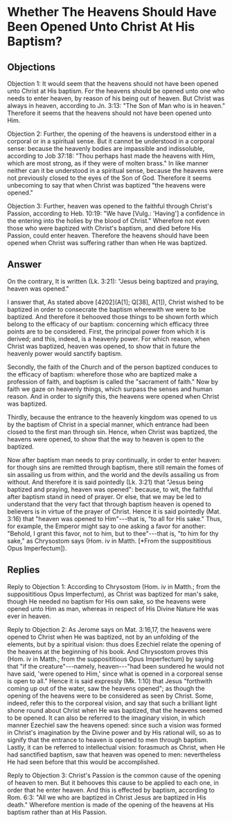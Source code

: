 # Whether The Heavens Should Have Been Opened Unto Christ At His Baptism?

## Objections

Objection 1: It would seem that the heavens should not have been opened unto Christ at His baptism. For the heavens should be opened unto one who needs to enter heaven, by reason of his being out of heaven. But Christ was always in heaven, according to Jn. 3:13: "The Son of Man who is in heaven." Therefore it seems that the heavens should not have been opened unto Him.

Objection 2: Further, the opening of the heavens is understood either in a corporal or in a spiritual sense. But it cannot be understood in a corporal sense: because the heavenly bodies are impassible and indissoluble, according to Job 37:18: "Thou perhaps hast made the heavens with Him, which are most strong, as if they were of molten brass." In like manner neither can it be understood in a spiritual sense, because the heavens were not previously closed to the eyes of the Son of God. Therefore it seems unbecoming to say that when Christ was baptized "the heavens were opened."

Objection 3: Further, heaven was opened to the faithful through Christ's Passion, according to Heb. 10:19: "We have [Vulg.: 'Having'] a confidence in the entering into the holies by the blood of Christ." Wherefore not even those who were baptized with Christ's baptism, and died before His Passion, could enter heaven. Therefore the heavens should have been opened when Christ was suffering rather than when He was baptized.

## Answer

On the contrary, It is written (Lk. 3:21): "Jesus being baptized and praying, heaven was opened."

I answer that, As stated above [4202](A[1]; Q[38], A[1]), Christ wished to be baptized in order to consecrate the baptism wherewith we were to be baptized. And therefore it behooved those things to be shown forth which belong to the efficacy of our baptism: concerning which efficacy three points are to be considered. First, the principal power from which it is derived; and this, indeed, is a heavenly power. For which reason, when Christ was baptized, heaven was opened, to show that in future the heavenly power would sanctify baptism.

Secondly, the faith of the Church and of the person baptized conduces to the efficacy of baptism: wherefore those who are baptized make a profession of faith, and baptism is called the "sacrament of faith." Now by faith we gaze on heavenly things, which surpass the senses and human reason. And in order to signify this, the heavens were opened when Christ was baptized.

Thirdly, because the entrance to the heavenly kingdom was opened to us by the baptism of Christ in a special manner, which entrance had been closed to the first man through sin. Hence, when Christ was baptized, the heavens were opened, to show that the way to heaven is open to the baptized.

Now after baptism man needs to pray continually, in order to enter heaven: for though sins are remitted through baptism, there still remain the fomes of sin assailing us from within, and the world and the devils assailing us from without. And therefore it is said pointedly (Lk. 3:21) that "Jesus being baptized and praying, heaven was opened": because, to wit, the faithful after baptism stand in need of prayer. Or else, that we may be led to understand that the very fact that through baptism heaven is opened to believers is in virtue of the prayer of Christ. Hence it is said pointedly (Mat. 3:16) that "heaven was opened to Him"---that is, "to all for His sake." Thus, for example, the Emperor might say to one asking a favor for another: "Behold, I grant this favor, not to him, but to thee"---that is, "to him for thy sake," as Chrysostom says (Hom. iv in Matth. [*From the supposititious Opus Imperfectum]).

## Replies

Reply to Objection 1: According to Chrysostom (Hom. iv in Matth.; from the supposititious Opus Imperfectum), as Christ was baptized for man's sake, though He needed no baptism for His own sake, so the heavens were opened unto Him as man, whereas in respect of His Divine Nature He was ever in heaven.

Reply to Objection 2: As Jerome says on Mat. 3:16,17, the heavens were opened to Christ when He was baptized, not by an unfolding of the elements, but by a spiritual vision: thus does Ezechiel relate the opening of the heavens at the beginning of his book. And Chrysostom proves this (Hom. iv in Matth.; from the supposititious Opus Imperfectum) by saying that "if the creature"---namely, heaven---"had been sundered he would not have said, 'were opened to Him,' since what is opened in a corporeal sense is open to all." Hence it is said expressly (Mk. 1:10) that Jesus "forthwith coming up out of the water, saw the heavens opened"; as though the opening of the heavens were to be considered as seen by Christ. Some, indeed, refer this to the corporeal vision, and say that such a brilliant light shone round about Christ when He was baptized, that the heavens seemed to be opened. It can also be referred to the imaginary vision, in which manner Ezechiel saw the heavens opened: since such a vision was formed in Christ's imagination by the Divine power and by His rational will, so as to signify that the entrance to heaven is opened to men through baptism. Lastly, it can be referred to intellectual vision: forasmuch as Christ, when He had sanctified baptism, saw that heaven was opened to men: nevertheless He had seen before that this would be accomplished.

Reply to Objection 3: Christ's Passion is the common cause of the opening of heaven to men. But it behooves this cause to be applied to each one, in order that he enter heaven. And this is effected by baptism, according to Rom. 6:3: "All we who are baptized in Christ Jesus are baptized in His death." Wherefore mention is made of the opening of the heavens at His baptism rather than at His Passion.